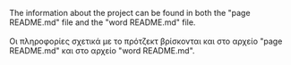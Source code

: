 The information about the project can be found in both the "page README.md" file and the "word README.md" file.
<br><br>
Οι πληροφορίες σχετικά με το πρότζεκτ βρίσκονται και στο αρχείο "page README.md" και στο αρχείο "word README.md".
<br><br>
